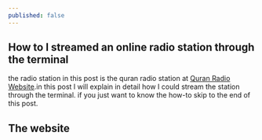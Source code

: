 ```yaml
---
published: false
---
```


## How to I streamed an online radio station through the terminal

the radio station in this post is the quran radio station at [Quran Radio Website](http://www.ertu.org/quran/QuranKareem.html).in this post I will explain in detail how I could stream the station through the terminal. if you just want to know the how-to skip to the end of this post.

## The website
